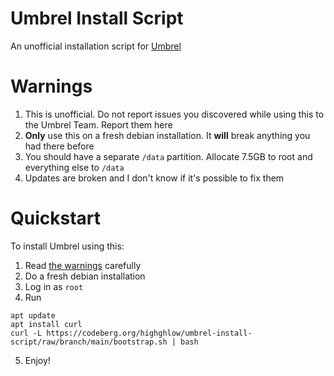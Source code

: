 # Umbrel Install Script
An unofficial installation script for [Umbrel](https://github.com/getumbrel/umbrel)

# Warnings
1. This is unofficial. Do not report issues you discovered while using this to the Umbrel Team. Report them here
2. **Only** use this on a fresh debian installation. It **will** break anything you had there before
3. You should have a separate `/data` partition. Allocate 7.5GB to root and everything else to `/data`
4. Updates are broken and I don't know if it's possible to fix them

# Quickstart
To install Umbrel using this:

1. Read [the warnings](#warnings) carefully
2. Do a fresh debian installation
3. Log in as `root`
4. Run
```
apt update
apt install curl
curl -L https://codeberg.org/highghlow/umbrel-install-script/raw/branch/main/bootstrap.sh | bash
```
5. Enjoy!
